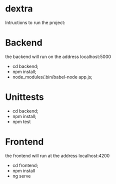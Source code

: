 # dextra

Intructions to run the project:

# Backend
the backend will run on the address localhost:5000
- cd backend;
- npm install;
- node_modules/.bin/babel-node app.js;

# Unittests
- cd backend;
- npm install;
- npm test

# Frontend
the frontend will run at the address localhost:4200
- cd frontend;
- npm install
- ng serve
